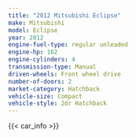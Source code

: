 ```yaml
---
title: "2012 Mitsubishi Eclipse"
make: Mitsubishi
model: Eclipse
year: 2012
engine-fuel-type: regular unleaded
engine-hp: 162
engine-cylinders: 4
transmission-type: Manual
driven-wheels: Front wheel drive
number-of-doors: 2
market-category: Hatchback
vehicle-size: Compact
vehicle-style: 2dr Hatchback
---
```


{{< car_info >}}
